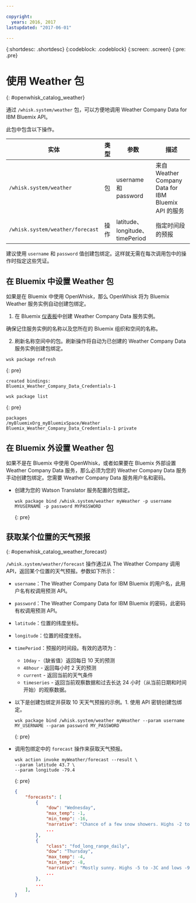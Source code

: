 ```yaml
---

copyright:
  years: 2016, 2017
lastupdated: "2017-06-01"

---
```


{:shortdesc: .shortdesc}
{:codeblock: .codeblock}
{:screen: .screen}
{:pre: .pre}

# 使用 Weather 包
{: #openwhisk_catalog_weather}

通过 `/whisk.system/weather` 包，可以方便地调用 Weather Company Data for IBM Bluemix API。

此包中包含以下操作。

| 实体 | 类型 | 参数 | 描述 |
| --- | --- | --- | --- |
| `/whisk.system/weather` | 包 | username 和 password | 来自 Weather Company Data for IBM Bluemix API 的服务  |
| `/whisk.system/weather/forecast` | 操作 | latitude、longitude、timePeriod | 指定时间段的预报|

建议使用 `username` 和 `password` 值创建包绑定。这样就无需在每次调用包中的操作时指定这些凭证。

## 在 Bluemix 中设置 Weather 包

如果是在 Bluemix 中使用 OpenWhisk，那么 OpenWhisk 将为 Bluemix Weather 服务实例自动创建包绑定。

1. 在 Bluemix [仪表板](http://console.ng.Bluemix.net)中创建 Weather Company Data 服务实例。
  
  确保记住服务实例的名称以及您所在的 Bluemix 组织和空间的名称。
  
2. 刷新名称空间中的包。刷新操作将自动为已创建的 Weather Company Data 服务实例创建包绑定。
  
  ```
wsk package refresh
  ```
  {: pre}
  
  
  ```
  created bindings:
  Bluemix_Weather_Company_Data_Credentials-1
  ```
  ```
  wsk package list
  ```
  {: pre}
  ```
  packages
  /myBluemixOrg_myBluemixSpace/Weather Bluemix_Weather_Company_Data_Credentials-1 private
  ```
  
 
## 在 Bluemix 外设置 Weather 包

如果不是在 Bluemix 中使用 OpenWhisk，或者如果要在 Bluemix 外部设置 Weather Company Data 服务，那么必须为您的 Weather Company Data 服务手动创建包绑定。您需要 Weather Company Data 服务用户名和密码。

- 创建为您的 Watson Translator 服务配置的包绑定。

  ```
  wsk package bind /whisk.system/weather myWeather -p username MYUSERNAME -p password MYPASSWORD
  ```
  {: pre}


## 获取某个位置的天气预报
{: #openwhisk_catalog_weather_forecast}

`/whisk.system/weather/forecast` 操作通过从 The Weather Company 调用 API，返回某个位置的天气预报。参数如下所示：

- `username`：The Weather Company Data for IBM Bluemix 的用户名，此用户名有权调用预测 API。
- `password`：The Weather Company Data for IBM Bluemix 的密码，此密码有权调用预测 API。
- `latitude`：位置的纬度坐标。
- `longitude`：位置的经度坐标。
- `timePeriod`：预报的时间段。有效的选项为：
  - `10day` -（缺省值）返回每日 10 天的预测
  - `48hour` - 返回每小时 2 天的预测
  - `current` - 返回当前的天气条件
  - `timeseries` - 返回当前观察数据和过去长达 24 小时（从当前日期和时间开始）的观察数据。


- 以下是创建包绑定并获取 10 天天气预报的示例。1. 使用 API 密钥创建包绑定。
  
  ```
  wsk package bind /whisk.system/weather myWeather --param username MY_USERNAME --param password MY_PASSWORD
  ```
  {: pre}

- 调用包绑定中的 `forecast` 操作来获取天气预报。
  
  ```
  wsk action invoke myWeather/forecast --result \
  --param latitude 43.7 \
  --param longitude -79.4
  ```
  {: pre}
  ```json
  {
      "forecasts": [
          {
              "dow": "Wednesday",
              "max_temp": -1,
              "min_temp": -16,
              "narrative": "Chance of a few snow showers. Highs -2 to 0C and lows -17 to -15C.",
              ...
          },
          {
              "class": "fod_long_range_daily",
              "dow": "Thursday",
              "max_temp": -4,
              "min_temp": -8,
              "narrative": "Mostly sunny. Highs -5 to -3C and lows -9 to -7C.",
              ...
          },
          ...
      ],
  }
  ```
  
